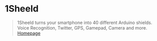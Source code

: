 # 1Sheeld

> 1Sheeld turns your smartphone into 40 different Arduino shields. Voice Recognition, Twitter, GPS, Gamepad, Camera and more. [Homepage](http://1sheeld.com/)

